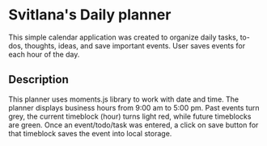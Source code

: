 # Svitlana's Daily planner

This simple calendar application was created to organize daily tasks, to-dos, thoughts, ideas, and save important events.  User saves events for each hour of the day.



## Description

This planner uses moments.js library to work with date and time. The planner displays business hours from 9:00 am to 5:00 pm. Past events turn grey, the current timeblock (hour) turns light red, while future timeblocks are green.
Once an event/todo/task was entered, a click on save button for that timeblock saves the event into local storage.
